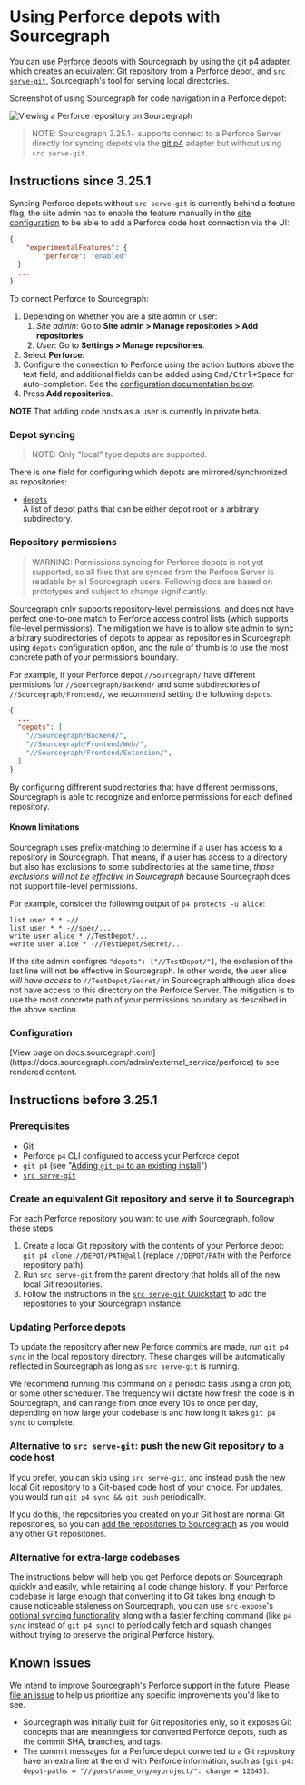 # Using Perforce depots with Sourcegraph

You can use [Perforce](https://perforce.com) depots with Sourcegraph by using the [git p4](https://git-scm.com/docs/git-p4) adapter, which creates an equivalent Git repository from a Perforce depot, and [`src serve-git`](../external_service/src_serve_git.md), Sourcegraph's tool for serving local directories.

Screenshot of using Sourcegraph for code navigation in a Perforce depot:

![Viewing a Perforce repository on Sourcegraph](https://sourcegraphstatic.com/git-p4-example.png)

> NOTE: Sourcegraph 3.25.1+ supports connect to a Perforce Server directly for syncing depots via the [git p4](https://git-scm.com/docs/git-p4) adapter but without using `src serve-git`.

## Instructions since 3.25.1

Syncing Perforce depots without `src serve-git` is currently behind a feature flag, the site admin has to enable the feature manually in the [site configuration](../config/site_config.md) to be able to add a Perforce code host connection via the UI:

```json
{
	"experimentalFeatures": {
		"perforce": "enabled"
  }
  ...
}
```

To connect Perforce to Sourcegraph:

1. Depending on whether you are a site admin or user:
   1. *Site admin*: Go to **Site admin > Manage repositories > Add repositories**
   1. *User*: Go to **Settings > Manage repositories**.
1. Select **Perforce**.
1. Configure the connection to Perforce using the action buttons above the text field, and additional fields can be added using <kbd>Cmd/Ctrl+Space</kbd> for auto-completion. See the [configuration documentation below](#configuration).
1. Press **Add repositories**.

**NOTE** That adding code hosts as a user is currently in private beta.

### Depot syncing

> NOTE: Only "local" type depots are supported.

There is one field for configuring which depots are mirrored/synchronized as repositories:

- [`depots`](perforce.md#depots)<br>A list of depot paths that can be either depot root or a arbitrary subdirectory.

### Repository permissions

> WARNING: Permissions syncing for Perforce depots is not yet supported, so all files that are synced from the Perfoce Server is readable by all Sourcegraph users. Following docs are based on prototypes and subject to change significantly.

Sourcegraph only supports repository-level permissions, and does not have perfect one-to-one match to Perforce access control lists (which supports file-level permissions). The mitigation we have is to allow site admin to sync arbitrary subdirectories of depots to appear as repositories in Sourcegraph using `depots` configuration option, and the rule of thumb is to use the most concrete path of your permissions boundary.

For example, if your Perforce depot `//Sourcegraph/` have different permisions for `//Sourcegraph/Backend/` and some subdirectories of  `//Sourcegraph/Frontend/`, we recommend setting the following `depots`:

```json
{
  ...
  "depots": [
    "//Sourcegraph/Backend/",
    "//Sourcegraph/Frontend/Web/",
    "//Sourcegraph/Frontend/Extension/",
  ]
}
```

By configuring diffrerent subdirectories that have different permissions, Sourcegraph is able to recognize and enforce permissions for each defined repository.

#### Known limitations

Sourcegraph uses prefix-matching to determine if a user has access to a repository in Sourcegraph. That means, if a user has access to a directory but also has exclusions to some subdirectories at the same time, _those exclusions will not be effective in Sourcegraph_ because Sourcegraph does not support file-level permissions.

For example, consider the following output of `p4 protects -u alice`:

```
list user * * -//...
list user * * -//spec/...
write user alice * //TestDepot/...
=write user alice * -//TestDepot/Secret/...
```

If the site admin configres `"depots": ["//TestDepot/"]`, the exclusion of the last line will not be effective in Sourcegraph. In other words, the user alice _will have access_ to `//TestDepot/Secret/` in Sourcegraph although alice does not have access to this directory on the Perforce Server. The mitigation is to use the most concrete path of your permissions boundary as described in the above section.

### Configuration

<div markdown-func=jsonschemadoc jsonschemadoc:path="admin/external_service/perforce.schema.json">[View page on docs.sourcegraph.com](https://docs.sourcegraph.com/admin/external_service/perforce) to see rendered content.</div>

## Instructions before 3.25.1

### Prerequisites

- Git
- Perforce `p4` CLI configured to access your Perforce depot
- `git p4` (see "[Adding `git p4` to an existing install](https://git.wiki.kernel.org/index.php/GitP4#Adding_git-p4_to_an_existing_install)")
- [`src serve-git`](../external_service/src_serve_git.md)

### Create an equivalent Git repository and serve it to Sourcegraph

For each Perforce repository you want to use with Sourcegraph, follow these steps:

1. Create a local Git repository with the contents of your Perforce depot: `git p4 clone //DEPOT/PATH@all` (replace `//DEPOT/PATH` with the Perforce repository path).
1. Run `src serve-git` from the parent directory that holds all of the new local Git repositories.
1. Follow the instructions in the [`src serve-git` Quickstart](../external_service/src_serve_git.md#quickstart) to add the repositories to your Sourcegraph instance.

### Updating Perforce depots

To update the repository after new Perforce commits are made, run `git p4 sync` in the local repository directory. These changes will be automatically reflected in Sourcegraph as long as `src serve-git` is running.

We recommend running this command on a periodic basis using a cron job, or some other scheduler. The frequency will dictate how fresh the code is in Sourcegraph, and can range from once every 10s to once per day, depending on how large your codebase is and how long it takes `git p4 sync` to complete.

### Alternative to `src serve-git`: push the new Git repository to a code host

If you prefer, you can skip using `src serve-git`, and instead push the new local Git repository to a Git-based code host of your choice. For updates, you would run `git p4 sync && git push` periodically.

If you do this, the repositories you created on your Git host are normal Git repositories, so you can [add the repositories to Sourcegraph](index.md) as you would any other Git repositories.

### Alternative for extra-large codebases

The instructions below will help you get Perforce depots on Sourcegraph quickly and easily, while retaining all code change history. If your Perforce codebase is large enough that converting it to Git takes long enough to cause noticeable staleness on Sourcegraph, you can use `src-expose`'s [optional syncing functionality](../external_service/non-git.md#syncing-repositories) along with a faster fetching command (like `p4 sync` instead of `git p4 sync`) to periodically fetch and squash changes without trying to preserve the original Perforce history.

## Known issues

We intend to improve Sourcegraph's Perforce support in the future. Please [file an issue](https://github.com/sourcegraph/sourcegraph/issues) to help us prioritize any specific improvements you'd like to see.

- Sourcegraph was initially built for Git repositories only, so it exposes Git concepts that are meaningless for converted Perforce depots, such as the commit SHA, branches, and tags.
- The commit messages for a Perforce depot converted to a Git repository have an extra line at the end with Perforce information, such as `[git-p4: depot-paths = "//guest/acme_org/myproject/": change = 12345]`.
